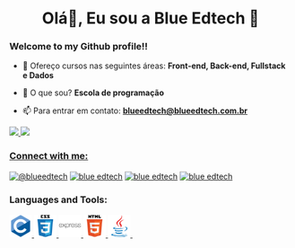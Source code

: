 <h1 align="center">Olá👋, Eu sou a Blue Edtech 💙️</h1>

### Welcome to my Github profile!! 

- 🌱 Ofereço cursos nas seguintes áreas: **Front-end, Back-end, Fullstack e Dados**

- 💬 O que sou? **Escola de programação**

- 📫 Para entrar em contato: **blueedtech@blueedtech.com.br**

<div>
  <a href="https://github.com/guiribeiroblue">
  <img height="180em" src="https://github-readme-stats.vercel.app/api/top-langs/?username=wheslleyrimar&layout=compact&langs_count=7&theme=dracula"/>
  <img height="180em" src="https://github-readme-stats.vercel.app/api?username=guiribeiroblue&show_icons=true&theme=dracula&include_all_commits=true&count_private=true"/>
</div>

<h3 align="left">Connect with me:</h3>
<p align="left">
<a href="https://twitter.com/@blueedtech" target="blank"><img align="center" src="https://raw.githubusercontent.com/rahuldkjain/github-profile-readme-generator/master/src/images/icons/Social/twitter.svg" alt="@blueedtech" height="30" width="40" /></a>
<a href="https://linkedin.com/in/blue edtech" target="blank"><img align="center" src="https://raw.githubusercontent.com/rahuldkjain/github-profile-readme-generator/master/src/images/icons/Social/linked-in-alt.svg" alt="blue edtech" height="30" width="40" /></a>
<a href="https://fb.com/blue edtech" target="blank"><img align="center" src="https://raw.githubusercontent.com/rahuldkjain/github-profile-readme-generator/master/src/images/icons/Social/facebook.svg" alt="blue edtech" height="30" width="40" /></a>
<a href="https://www.youtube.com/c/blue edtech" target="blank"><img align="center" src="https://raw.githubusercontent.com/rahuldkjain/github-profile-readme-generator/master/src/images/icons/Social/youtube.svg" alt="blue edtech" height="30" width="40" /></a>
</p>

<h3 align="left">Languages and Tools:</h3>
<p align="left"> <a href="https://www.cprogramming.com/" target="_blank" rel="noreferrer"> <img src="https://raw.githubusercontent.com/devicons/devicon/master/icons/c/c-original.svg" alt="c" width="40" height="40"/> </a> <a href="https://www.w3schools.com/css/" target="_blank" rel="noreferrer"> <img src="https://raw.githubusercontent.com/devicons/devicon/master/icons/css3/css3-original-wordmark.svg" alt="css3" width="40" height="40"/> </a> <a href="https://expressjs.com" target="_blank" rel="noreferrer"> <img src="https://raw.githubusercontent.com/devicons/devicon/master/icons/express/express-original-wordmark.svg" alt="express" width="40" height="40"/> </a> <a href="https://www.w3.org/html/" target="_blank" rel="noreferrer"> <img src="https://raw.githubusercontent.com/devicons/devicon/master/icons/html5/html5-original-wordmark.svg" alt="html5" width="40" height="40"/> </a> <a href="https://www.java.com" target="_blank" rel="noreferrer"> <img src="https://raw.githubusercontent.com/devicons/devicon/master/icons/java/java-original.svg" alt="java" width="40" height="40"/> </a> <a href="https://developer.mozilla.org/en-US/docs/Web/JavaScript" target="_blank" rel="noreferrer"> <img 
